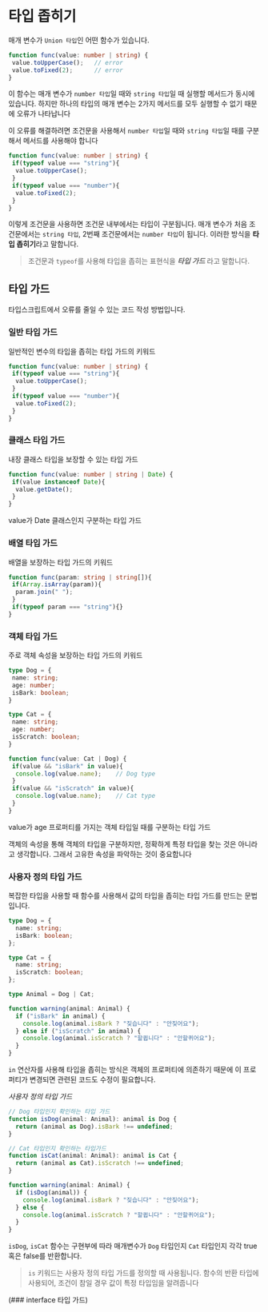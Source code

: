 # 타입 좁히기

매개 변수가 `Union 타입`인 어떤 함수가 있습니다.
```typescript
function func(value: number | string) {
 value.toUpperCase();   // error
 value.toFixed(2);      // error
}
```
이 함수는 매개 변수가 `number 타입`일 때와 `string 타입`일 때 실행할 메서드가 동시에 있습니다.
하지만 하나의 타입의 매개 변수는 2가지 메서드를 모두 실행할 수 없기 때문에 오류가 나타납니다

이 오류를 해결하려면 조건문을 사용해서 `number 타입`일 때와 `string 타입`일 때를 구분해서 메서드를 사용해야 합니다
```typescript
function func(value: number | string) {
 if(typeof value === "string"){
  value.toUpperCase();
 }
 if(typeof value === "number"){
  value.toFixed(2);
 }
}
```
이렇게 조건문을 사용하면 조건문 내부에서는 타입이 구분됩니다.
매개 변수가 처음 조건문에서는 `string 타입`, 2번째 조건문에서는 `number 타입`이 됩니다. 이러한 방식을 **타입 좁히기**라고 말합니다.

> 조건문과 `typeof`를 사용해 타입을 좁히는 표현식을 ***타입 가드*** 라고 말합니다.

## 타입 가드
타입스크립트에서 오류를 줄일 수 있는 코드 작성 방법입니다.

### 일반 타입 가드
일반적인 변수의 타입을 좁히는 타입 가드의 키워드

```typescript
function func(value: number | string) {
 if(typeof value === "string"){
  value.toUpperCase();
 }
 if(typeof value === "number"){
  value.toFixed(2);
 }
}
```

### 클래스 타입 가드
내장 클래스 타입을 보장할 수 있는 타입 가드

```typescript
function func(value: number | string | Date) {
 if(value instanceof Date){
  value.getDate();
 }
}
```
value가 Date 클래스인지 구분하는 타입 가드

### 배열 타입 가드
배열을 보장하는 타입 가드의 키워드

```typescript
function func(param: string | string[]){
 if(Array.isArray(param)){
  param.join(" ");
 }
 if(typeof param === "string"){}
}
```

### 객체 타입 가드
주로 객체 속성을 보장하는 타입 가드의 키워드

```typescript
type Dog = {
 name: string;
 age: number;
 isBark: boolean;
}

type Cat = {
 name: string;
 age: number;
 isScratch: boolean;
}

function func(value: Cat | Dog) {
 if(value && "isBark" in value){
  console.log(value.name);    // Dog type
 }
 if(value && "isScratch" in value){
  console.log(value.name);    // Cat type
 }
}
```
value가 age 프로퍼티를 가지는 객체 타입일 때를 구분하는 타입 가드

객체의 속성을 통해 객체의 타입을 구분하지만, 정확하게 특정 타입을 찾는 것은 아니라고 생각합니다.
그래서 고유한 속성을 파악하는 것이 중요합니다


### 사용자 정의 타입 가드
복잡한 타입을 사용할 때 함수를 사용해서 값의 타입을 좁히는 타입 가드를 만드는 문법입니다.

```typescript
type Dog = {
  name: string;
  isBark: boolean;
};

type Cat = {
  name: string;
  isScratch: boolean;
};

type Animal = Dog | Cat;

function warning(animal: Animal) {
  if ("isBark" in animal) {
    console.log(animal.isBark ? "짖습니다" : "안짖어요");
  } else if ("isScratch" in animal) {
    console.log(animal.isScratch ? "할큅니다" : "안할퀴어요");
  }
}
```
`in` 연산자를 사용해 타입을 좁히는 방식은 객체의 프로퍼티에 의존하기 때문에 이 프로퍼티가 변경되면 관련된 코드도 수정이 필요합니다.

*사용자 정의 타입 가드*
```typescript
// Dog 타입인지 확인하는 타입 가드
function isDog(animal: Animal): animal is Dog {
  return (animal as Dog).isBark !== undefined;
}

// Cat 타입인지 확인하는 타입가드
function isCat(animal: Animal): animal is Cat {
  return (animal as Cat).isScratch !== undefined;
}

function warning(animal: Animal) {
  if (isDog(animal)) {
    console.log(animal.isBark ? "짖습니다" : "안짖어요");
  } else {
    console.log(animal.isScratch ? "할큅니다" : "안할퀴어요");
  }
}
```
`isDog`, `isCat` 함수는 구현부에 따라 매개변수가 `Dog` 타입인지 `Cat` 타입인지 각각 true 혹은 false를 반환합니다.

> `is` 키워드는 사용자 정의 타입 가드를 정의할 때 사용됩니다. 함수의 반환 타입에 사용되어, 조건이 참일 경우 값이 특정 타입임을 알려줍니다

(### interface 타입 가드)
